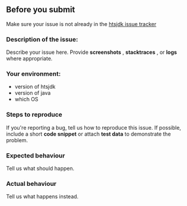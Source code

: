 ## Before you submit
Make sure your issue is not already in the [htsjdk issue tracker](https://github.com/samtools/htsjdk/issues?q=)

### Description of the issue:
Describe your issue here.
Provide **screenshots** , **stacktraces** , or **logs** where appropriate.

### Your environment:
* version of htsjdk
* version of java
* which OS

### Steps to reproduce
If you're reporting a bug, tell us how to reproduce this issue. If possible, include a short **code snippet** or attach **test data** to demonstrate the problem.

### Expected behaviour
Tell us what should happen.

### Actual behaviour
Tell us what happens instead.
